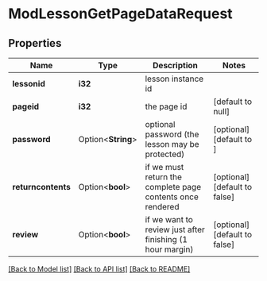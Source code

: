# ModLessonGetPageDataRequest

## Properties

Name | Type | Description | Notes
------------ | ------------- | ------------- | -------------
**lessonid** | **i32** | lesson instance id | 
**pageid** | **i32** | the page id | [default to null]
**password** | Option<**String**> | optional password (the lesson may be protected) | [optional][default to ]
**returncontents** | Option<**bool**> | if we must return the complete page contents once rendered | [optional][default to false]
**review** | Option<**bool**> | if we want to review just after finishing (1 hour margin) | [optional][default to false]

[[Back to Model list]](../README.md#documentation-for-models) [[Back to API list]](../README.md#documentation-for-api-endpoints) [[Back to README]](../README.md)


